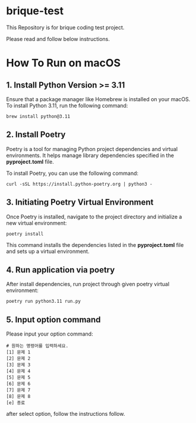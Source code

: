# brique-test
This Repository is for brique coding test project.

Please read and follow below instructions.


# How To Run on macOS
## 1. Install Python Version >= 3.11
Ensure that a package manager like Homebrew is installed on your macOS. To install Python 3.11, run the following command:
```
brew install python@3.11
```
## 2. Install Poetry
Poetry is a tool for managing Python project dependencies and virtual environments. It helps manage library dependencies specified in the **pyproject.toml** file.

To install Poetry, you can use the following command:
```
curl -sSL https://install.python-poetry.org | python3 -
```

## 3. Initiating Poetry Virtual Environment
Once Poetry is installed, navigate to the project directory and initialize a new virtual environment:
```
poetry install
```

This command installs the dependencies listed in the **pyproject.toml** file and sets up a virtual environment.


## 4. Run application via poetry
After install dependencies, run project through given poetry virtual environment:
```
poetry run python3.11 run.py
```

## 5. Input option command
Please input your option command:
```
# 원하는 명령어를 입력하세요.
[1] 문제 1
[2] 문제 2
[3] 문제 3
[4] 문제 4
[5] 문제 5
[6] 문제 6
[7] 문제 7
[8] 문제 8
[e] 종료
```

after select option, follow the instructions follow.